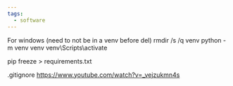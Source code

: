 ```yaml
---
tags:
  - software
---
```

For windows (need to not be in a venv before del)
rmdir /s /q venv
python -m venv venv
venv\Scripts\activate

pip freeze > requirements.txt

.gitignore 
https://www.youtube.com/watch?v=_vejzukmn4s
